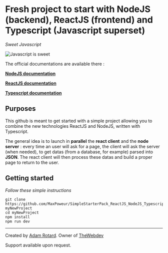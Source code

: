 Fresh project to start with NodeJS (backend), ReactJS (frontend) and Typescript (Javascript superset)
==========================


*Sweet Javascript*

![Javascript is sweet](https://cdn-images-1.medium.com/max/1600/1*-NOQtyJAGQ1RNC3iVt_thA.png)

The official documentations are available there :

**[NodeJS documentation][38]**

**[ReactJS documentation][39]**

**[Typescript documentation][40]**



Purposes
-------

This github is meant to get started with a simple project allowing you to combine the new technologies ReactJS and NodeJS, written with Typescript.

The general idea is to launch in **parallel** the **react client** and the **node server** : every time an user will ask for a page, the client will ask the server (when needed), to get datas (from a database, for example) parsed into **JSON**. The react client will then process these datas and build a proper page to return to the user.
  
  
Getting started
-------

*Follow these simple instructions*

```
git clone https://github.com/MaxPoweur/SimpleStarterPack_ReactJS_NodeJS_Typescript.git myNewProject
cd myNewProject
npm install
npm run dev
```


-------

Created by [Adam Rotard][23]. Owner of [TheWebdev][30]

Support available upon request.

[1]:  http://json-ld.org
[2]:  http://hydra-cg.com
[3]:  https://getcomposer.org
[4]:  http://www.hydra-cg.com/
[5]:  https://symfony.com
[6]:  http://www.doctrine-project.org
[7]:  https://api-platform.com/docs/schema-generator/
[8]:  http://schema.org
[9]:  https://api-platform.com/docs/core/getting-started#installing-api-platform-core
[10]: https://behat.readthedocs.org
[11]: https://github.com/Behatch/contexts
[12]: https://github.com/nelmio/NelmioCorsBundle
[13]: https://foshttpcachebundle.readthedocs.org
[14]: https://symfony.com/doc/current/bundles/SensioFrameworkExtraBundle/index.html
[15]: https://symfony.com/doc/current/book/doctrine.html
[16]: https://symfony.com/doc/current/book/templating.html
[17]: https://symfony.com/doc/current/book/security.html
[18]: https://symfony.com/doc/current/cookbook/email.html
[19]: https://symfony.com/doc/current/cookbook/logging/monolog.html
[20]: https://symfony.com/doc/current/bundles/SensioGeneratorBundle/index.html
[21]: https://github.com/lexik/LexikJWTAuthenticationBundle
[22]: https://github.com/FriendsOfSymfony/FOSOAuthServerBundle
[23]: https://www.linkedin.com/in/adam-rotard-080003142/
[24]: http://swagger.io/swagger-ui/
[25]: http://jwt.io/
[26]: http://oauth.net/
[27]: https://en.wikipedia.org/wiki/Linked_data
[28]: https://developers.google.com/structured-data/
[29]: http://searchengineland.com/tested-googlebot-crawls-javascript-heres-learned-220157
[30]: https://www.the-webdev.fr
[31]: https://api-platform.com
[32]: http://stateless.co/hal_specification.html
[33]: http://yaml.org/
[34]: https://www.w3.org/XML/
[35]: https://www.ietf.org/rfc/rfc4180.txt
[36]: https://github.com/dunglas/DunglasActionBundle
[37]: http://82.165.202.90/api/doc
[38]: https://nodejs.org/en/docs/
[39]: https://reactjs.org/docs/getting-started.html
[40]: https://www.typescriptlang.org/docs/home.html
